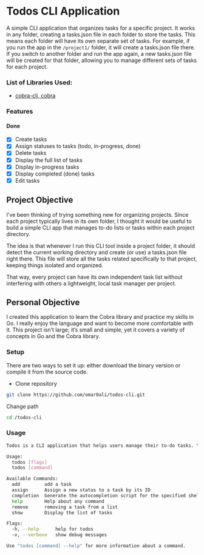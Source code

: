 # Todos CLI Application
A simple CLI application that organizes tasks for a specific project. It works in any folder, creating a tasks.json file in each folder to store the tasks. This means each folder will have its own separate set of tasks. For example, if you run the app in the `/project1/` folder, it will create a tasks.json file there. If you switch to another folder and run the app again, a new tasks.json file will be created for that folder, allowing you to manage different sets of tasks for each project.

### List of Libraries Used:
- [cobra-cli, cobra](https://github.com/spf13/cobra)

### Features
#### Done
- [x] Create tasks
- [x] Assign statuses to tasks (todo, in-progress, done)
- [x] Delete tasks
- [x] Display the full list of tasks
- [x] Display in-progress tasks
- [x] Display completed (done) tasks
- [x] Edit tasks

## Project Objective
I've been thinking of trying something new for organizing projects. Since each project typically lives in its own folder, I thought it would be useful to build a simple CLI app that manages to-do lists or tasks within each project directory.

The idea is that whenever I run this CLI tool inside a project folder, it should detect the current working directory and create (or use) a tasks.json file right there. This file will store all the tasks related specifically to that project, keeping things isolated and organized.

That way, every project can have its own independent task list without interfering with others a lightweight, local task manager per project.

## Personal Objective
I created this application to learn the Cobra library and practice my skills in Go. I really enjoy the language and want to become more comfortable with it. This project isn’t large; it’s small and simple, yet it covers a variety of concepts in Go and the Cobra library.

### Setup
There are two ways to set it up: either download the binary version or compile it from the source code.

- Clone repository

```bash
git clone https://github.com/omar0ali/todos-cli.git
```

Change path

```bash
cd /todos-cli
```

### Usage
```bash
Todos is a CLI application that helps users manage their to-do tasks. You can add, remove, edit tasks, assign statuses, and display the latest tasks.

Usage:
  todos [flags]
  todos [command]

Available Commands:
  add         add a task
  assign      Assign a new status to a task by its ID
  completion  Generate the autocompletion script for the specified shell
  help        Help about any command
  remove      removing a task from a list
  show        Display the list of tasks

Flags:
  -h, --help      help for todos
  -v, --verbose   show debug messages

Use "todos [command] --help" for more information about a command.
```
